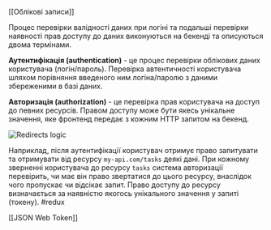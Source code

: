 [[Облікові записи]]

Процес перевірки валідності даних при логіні та подальші перевірки наявності прав доступу до даних виконуються на бекенді та описуються двома термінами.

**Аутентифікація (authentication)** - це процес перевірки облікових даних користувача (логін/пароль). Перевірка автентичності користувача шляхом порівняння введеного ним логіна/паролю з даними збереженими в базі даних.

**Авторизація (authorization)** - це перевірка прав користувача на доступ до певних ресурсів. Правом доступу може бути якесь унікальне значення, яке фронтенд передає з кожним HTTP запитом на бекенд.

![Redirects logic](https://textbook.edu.goit.global/react-zr7b4k/v1/uk/img/lesson-15/auth.png)

Наприклад, після аутентифікації користувач отримує право запитувати та отримувати від ресурсу `my-api.com/tasks` деякі дані. При кожному зверненні користувача до ресурсу `tasks` система авторизації перевірить, чи має він право звертатися до цього ресурсу, внаслідок чого пропускає чи відсікає запит. Право доступу до ресурсу визначається за наявністю якогось унікального значення у запиті (токену).
#redux 

[[JSON Web Token]]

